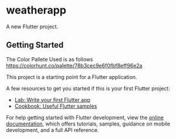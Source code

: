 # weatherapp

A new Flutter project.


## Getting Started

The Color Pallete Used is as follows 
 https://colorhunt.co/palette/78b3cec9e6f0fbf8eff96e2a

This project is a starting point for a Flutter application.

A few resources to get you started if this is your first Flutter project:

- [Lab: Write your first Flutter app](https://docs.flutter.dev/get-started/codelab)
- [Cookbook: Useful Flutter samples](https://docs.flutter.dev/cookbook)

For help getting started with Flutter development, view the
[online documentation](https://docs.flutter.dev/), which offers tutorials,
samples, guidance on mobile development, and a full API reference.
